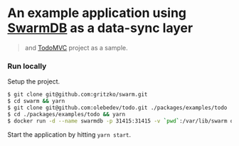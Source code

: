# An example application using [SwarmDB](https://github.com/gritzko/swarm) as a data-sync layer 
> and [TodoMVC](http://todomvc.com/) project as a sample.

### Run locally

Setup the project.

```bash
$ git clone git@github.com:gritzko/swarm.git
$ cd swarm && yarn
$ git clone git@github.com:olebedev/todo.git ./packages/examples/todo
$ cd ./packages/examples/todo && yarn
$ docker run -d --name swarmdb -p 31415:31415 -v `pwd`:/var/lib/swarm olebedev/swarmdb
```

Start the application by hitting `yarn start`. 
